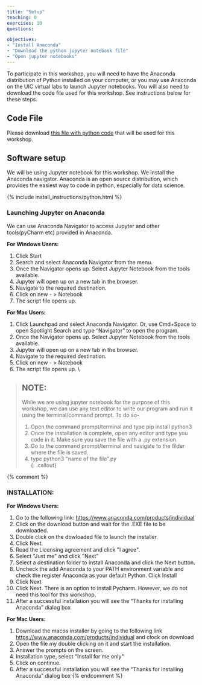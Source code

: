 ```yaml
---
title: "Setup"
teaching: 0
exercises: 10
questions:

objectives:
- "Install Anaconda"
- "Download the python jupyter notebook file"
- "Open jupyter notebooks"
---
```


To participate in this workshop, you will need to have the Anaconda distribution of Python installed on your computer, or you may use Anaconda on the UIC virtual labs to launch Jupyter notebooks. You will also need to download the code file used for this workshop. See instructions below for these steps. 


## Code File
Please download [this file with python code](../files/Intro_Python_Code.ipynb) that will be used for this workshop. 


## Software setup
We will be using Jupyter notebook for this workshop. We install the Anaconda navigator. Anaconda is an open source distribution, which provides the easiest way to code in python, especially for data science.

{% include install_instructions/python.html %}



### Launching Jupyter on Anaconda    

We can use Anaconda Navigator to access Jupyter and other tools(pyCharm etc) provided in Anaconda.     

__For Windows Users:__    
1. Click Start    
2. Search and select Anaconda Navigator from the menu.    
3. Once the Navigator opens up. Select Jupyter Notebook from the tools available.  
4. Jupyter will open up on a new tab in the browser.   
5. Navigate to the required destination.  
6. Click on new - > Notebook  
7. The script file opens up.  

__For Mac Users:__  
1. Click Launchpad and select Anaconda Navigator. Or, use Cmd+Space to open Spotlight Search and type “Navigator” to open the program.  
2. Once the Navigator opens up. Select Jupyter Notebook from the tools available.  
3. Jupyter will open up on a new tab in the browser.   
4. Navigate to the required destination.  
5. Click on new - > Notebook  
6. The script file opens up.  \

> ## NOTE:  
> While we are using jupyter notebook for the purpose of this workshop, we can use any text editor to write our program and run it using the terminal/command prompt.
> To do so-
> 1. Open the command prompt/terminal and type pip install python3
> 2. Once the installation is complete, open any editor and type you code in it. Make sure you save the file with a .py extension.
> 3. Go to the command prompt/terminal and navigate to the filder where the file is saved.
> 4. type python3 "name of the file".py   
{: .callout}


{% comment %}
### INSTALLATION:
__For Windows Users:__

1) Go to the following link: https://www.anaconda.com/products/individual
2) Click on the download button and wait for the .EXE file to be downloaded.
3) Double click on the dowloaded file to launch the installer.
4) Click Next.
5) Read the Licensing agreement and click "I agree".
6) Select "Just me" and click "Next"
7) Select a destination folder to install Anaconda and click the Next button.
8) Uncheck the add Anaconda to your PATH environment variable and check the register Anaconda as your default Python. Click Install
9) Click Next
10) Click Next. There is an option to install Pycharm. However, we do not need this tool for this workshop.
11) After a successful installation you will see the “Thanks for installing Anaconda” dialog box

__For Mac Users:__

1) Download the macos installer by going to the following link https://www.anaconda.com/products/individual and clock on download
2) Open the file my double clicking on it and start the installation.
3) Answer the prompts on the screen.
4) Installation type, select "Install for me only"
5) Click on continue.
6) After a successful installation you will see the “Thanks for installing Anaconda” dialog box
{% endcomment %}
 
